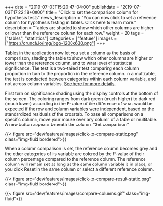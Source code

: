 +++
date = "2019-07-03T15:20:47-04:00"
publishdate = "2019-07-03T17:22:18+0000"
title = "Click to set the comparison column for hypothesis tests"
news_description = "You can now click to set a reference column for hypothesis testing in tables. Click here to learn more."
description = "Tables are shaded to show which other columns are higher or lower than the reference column for each row."
weight = 20
tags = ["tables", "statistics"]
categories = ["feature"]
images = ["https://crunch.io/img/logo-1200x630.png"]
+++

Tables in the application now let you set a column as the basis of comparison, shading the table to show which other columns are higher or lower than the reference column, and to what level of statistical significance. The test is a two-tailed _t_ test comparing each column proportion in turn to the proportion in the reference column. In a multitable, the test is conducted between categories within each column variable, and not across column variables. [See here for more details](http://support.crunch.io/articles/c9e4yRRi/Hypothesis-testing-in-Crunch).

First turn on significance shading using the display controls at the bottom of the screen. The coloring ranges from dark green (much higher) to dark red (much lower) according to the P-value of the difference of what would be expected if the row and column variables were independent, based on the standardized residuals of the crosstab. To base all comparisons on a specific column, move your mouse over any column of a table or multitable. A new button appears beneath the column: “Set comparison.”

{{< figure src="dev/features/images/click-to-compare-static.png" class="img-fluid bordered">}}

When a column comparison is set, the reference column becomes grey and the other categories of its variable are colored by the _P_-value of their column percentage compared to the reference column. The reference column will remain set as long as the same column variable is in place, or you click Reset in the same column or select a different reference column.

{{< figure src="dev/features/images/click-to-compare-result-static.png" class="img-fluid bordered">}}


{{< figure src="dev/features/images/compare-columns.gif" class="img-fluid">}}
